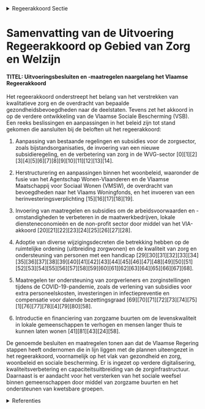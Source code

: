 

<details>
        <summary>Regeerakkoord Sectie </summary>
        <p>1.2.4.5 Van VSB tot stevige basis van een Vlaamse sociale zekerheid Na de zesde staatshervorming werden bepaalde revalidatieconventies en de financiering van de revalidatieziekenhuizen overgedragen naar de deelstaten. Hetzelfde geldt voor de initiatieven beschut wonen en de psychiatrische verzorgingstehuizen. Deze bevoegdheden werden tijdens de voorbije regeerperiode verdergezet conform de federale regelgeving. De komende regeerperiode zullen we deze voorzieningen dan ook verder inkantelen in de Vlaamse sociale bescherming (bijvoor-beeld door samenwerking met zorg-bedrijven), waarbij we nagaan hoe we de ondersteuning die geboden wordt effici-enter, kwalitatiever en cliëntgericht kunnen maken. De Vlaamse revalidatie hervormen we tot een kwalitatief en duidelijk geheel conform de goedgekeurde conceptnota. </p>
        </details> 

# Samenvatting van de Uitvoering Regeerakkoord op Gebied van Zorg en Welzijn

#### TITEL: Uitvoeringsbesluiten en -maatregelen naargelang het Vlaamse Regeerakkoord

Het regeerakkoord onderstreept het belang van het verstrekken van kwalitatieve zorg en de overdracht van bepaalde gezondheidsbevoegdheden naar de deelstaten. Tevens zet het akkoord in op de verdere ontwikkeling van de Vlaamse Sociale Bescherming (VSB). Een reeks beslissingen en aanpassingen in het beleid zijn tot stand gekomen die aansluiten bij de beloften uit het regeerakkoord:

1. Aanpassing van bestaande regelingen en subsidies voor de zorgsector, zoals bijstandsorganisaties, de invoering van een nieuwe subsidieregeling, en de verbetering van zorg in de WVG-sector \[0\]\[1\]\[2\]\[3\]\[4\]\[5\]\[6\]\[7\]\[8\]\[9\]\[10\]\[11\]\[12\]\[13\]\[14\].
   
2. Herstructurering en aanpassingen binnen het woonbeleid, waaronder de fusie van het Agentschap Wonen-Vlaanderen en de Vlaamse Maatschappij voor Sociaal Wonen (VMSW), de overdracht van bevoegdheden naar het Vlaams Woningfonds, en het invoeren van een herinvesteringsverplichting \[15\]\[16\]\[17\]\[18\]\[19\].

3. Invoering van maatregelen en subsidies om de arbeidsvoorwaarden en -omstandigheden te verbeteren in de maatwerkbedrijven, lokale diensteneconomieën en de non-profit sector door middel van het VIA-akkoord \[20\]\[21\]\[22\]\[23\]\[24\]\[25\]\[26\]\[27\]\[28\].

4. Adoptie van diverse wijzigingsdecreten die betrekking hebben op de ruimtelijke ordening (uitbreiding zorgwonen) en de kwaliteit van zorg en ondersteuning van personen met een handicap \[29\]\[30\]\[31\]\[32\]\[33\]\[34\]\[35\]\[36\]\[37\]\[38\]\[39\]\[40\]\[41\]\[42\]\[43\]\[44\]\[45\]\[46\]\[47\]\[48\]\[49\]\[50\]\[51\]\[52\]\[53\]\[54\]\[55\]\[56\]\[57\]\[58\]\[59\]\[60\]\[61\]\[62\]\[63\]\[64\]\[65\]\[66\]\[67\]\[68\].

5. Maatregelen ter ondersteuning van zorgverleners en zorginstellingen tijdens de COVID-19-pandemie, zoals de verlening van subsidies voor extra personeelskosten, investeringen in infectiepreventie en compensatie voor dalende bezettingsgraad \[69\]\[70\]\[71\]\[72\]\[73\]\[74\]\[75\]\[1\]\[76\]\[77\]\[78\]\[4\]\[79\]\[80\]\[58\].

6. Introductie en financiering van zorgzame buurten om de levenskwaliteit in lokale gemeenschappen te verhogen en mensen langer thuis te kunnen laten wonen \[41\]\[81\]\[43\]\[24\]\[58\].

De genoemde besluiten en maatregelen tonen aan dat de Vlaamse Regering stappen heeft ondernomen die in lijn liggen met de plannen uiteengezet in het regeerakkoord, voornamelijk op het vlak van gezondheid en zorg, woonbeleid en sociale bescherming. Er is ingezet op verdere digitalisering, kwaliteitsverbetering en capaciteitsuitbreiding van de zorginfrastructuur. Daarnaast is er aandacht voor het versterken van het sociale weefsel binnen gemeenschappen door middel van zorgzame buurten en het ondersteunen van kwetsbare groepen.

<details>
        <summary> Referenties</summary>
        **[\[0\]](http://themis.vlaanderen.be/id/nieuwsbericht/650AA52A3605E1AC863BFA2F)** : **(2023-09-22)** Financiering functieclassificatie in centra voor geestelijke gezondheidszorg: wijzigingsbesluit Ontwerpbesluit van de Vlaamse Regering tot wijziging van het Besluit van de Vlaamse Regering van 7 decem... 

**[\[1\]](http://themis.vlaanderen.be/id/resource/64f73430-4926-11ec-94bb-99a9d1e168fe)** : **(2020-12-04)** Tegemoetkoming voor mobiliteitshulpmiddelen: wijzigingsbesluit Ontwerpbesluit van de Vlaamse Regering tot wijziging van het besluit van de Vlaamse Regering van 30 november 2018 houdende de uitvoering ... 

**[\[2\]](http://themis.vlaanderen.be/id/resource/7c2320d0-4924-11ec-94bb-99a9d1e168fe)** : **(2021-03-26)** Nieuw financieel kader VDAB-opleiding verzorgende en zorgkundige Ontwerpbesluit van de Vlaamse Regering over de mandatering en steunmodaliteiten voor de organisatie van de VDAB-opleiding tot verzorgen... 

**[\[3\]](http://themis.vlaanderen.be/id/nieuwsbrief-info/60D5817C364ED9000800049F)** : **(2021-06-25)** Vlaams intersectoraal akkoord (VIA6): maatregelen kwaliteit ouderenzorg Voorontwerp van besluit van de Vlaamse Regering tot wijziging van het besluit van de Vlaamse Regering van 30 november 2018 houde... 

**[\[4\]](http://themis.vlaanderen.be/id/nieuwsbrief-info/60ED6298364ED90008001434)** : **(2021-07-16)** Herverdeling provisie VIA6 voor 2021 voor de private WVG-sectoren, de overige welzijnssectoren, de sociale economie en de publieke psychiatrische verzorgingstehuizen Ontwerpbesluit van de Vlaamse Rege... 

**[\[5\]](http://themis.vlaanderen.be/id/nieuwsbrief-info/630F17199531BD6B9732BED4)** : **(2022-09-02)** Uitvoeringsbesluit kwaliteitsbudget VIA-6: correctie data uitbetaling en bedragen Ontwerpbesluit van de Vlaamse Regering tot wijziging van het besluit van de Vlaamse Regering van 22 oktober 2021 tot u... 

**[\[6\]](http://themis.vlaanderen.be/id/resource/98ce81c0-4929-11ec-94bb-99a9d1e168fe)** : **(2020-05-08)** Wijziging uitvoeringsbesluit decreet Vlaamse Sociale Bescherming: subsidiëring personeel oriënterend kortverblijf Voorontwerp van besluit van de Vlaamse Regering tot wijziging van het besluit van de V... 

**[\[7\]](http://themis.vlaanderen.be/id/resource/daaa5170-4927-11ec-94bb-99a9d1e168fe)** : **(2020-07-17)** Subsidie continuering samenwerkingsverbanden rechtstreeks toegankelijke jeugdhulp Drie ontwerpbesluiten van de Vlaamse Regering tot toekenning van subsidies van de Vlaamse Gemeenschap voor het jaar 20... 

**[\[8\]](http://themis.vlaanderen.be/id/nieuwsbrief-info/62B438CE4ABF604F15C225C3)** : **(2022-06-24)** Decreet diverse bepalingen beleidsvelden Vlaamse sociale bescherming, gezondheidspreventie, algemene ziekenhuizen en gezondheids- en woonzorg Bekrachtiging en afkondiging van het decreet houdende dive... 

**[\[9\]](http://themis.vlaanderen.be/id/resource/6cedf170-492a-11ec-94bb-99a9d1e168fe)** : **(2020-03-13)** Wijziging uitvoeringsbesluit decreet Vlaamse Sociale Bescherming: subsidiëring personeel oriënterend kortverblijf Voorontwerp van besluit van de Vlaamse Regering tot wijziging van het besluit van de V... 

**[\[10\]](http://themis.vlaanderen.be/id/resource/0e91d630-492c-11ec-94bb-99a9d1e168fe)** : **(2019-11-08)** Informatiseringstrajecten residentiële ouderenzorg: uitbetaling subsidieschijven Ontwerpbesluit van de Vlaamse Regering tot wijziging van het besluit van de Vlaamse Regering van 24 november 2017 tot t... 

**[\[11\]](http://themis.vlaanderen.be/id/resource/2d58a8a0-4927-11ec-94bb-99a9d1e168fe)** : **(2020-10-09)** Wijzigingsbesluit subsidiëring infrastructuur ziekenhuizen en zorgstrategische planning Voorontwerp van besluit van de Vlaamse Regering tot wijziging van het besluit van de Vlaamse Regering van 14 jul... 

**[\[12\]](http://themis.vlaanderen.be/id/nieuwsbrief-info/60F12DD1364ED900080017A7)** : **(2021-07-16)** Uitvoering VIA-5 en VIA-6 in bepaalde gezondheidsinrichtingen en -diensten: wijzigingsbesluit Ontwerpbesluit van de Vlaamse Regering tot wijziging van het besluit van de Vlaamse Regering van 7 decembe... 

**[\[13\]](http://themis.vlaanderen.be/id/resource/83b90e80-492a-11ec-94bb-99a9d1e168fe)** : **(2020-03-06)** Sociaal ondernemerschap in de welzijnssector: groeipad Voorontwerp van besluit van de Vlaamse Regering tot wijziging van het Vergunningsbesluit van 22 november 2013, wat betreft de bestuurlijke weerba... 

**[\[14\]](http://themis.vlaanderen.be/id/resource/9ffc2a00-492a-11ec-94bb-99a9d1e168fe)** : **(2020-02-21)** Ondersteuning van personen met een handicap: optimalisaties Voorontwerp van besluit van de Vlaamse Regering tot aanpassing van een aantal besluiten van de Vlaamse Regering over de ondersteuning van pe... 

**[\[15\]](http://themis.vlaanderen.be/id/nieuwsbrief-info/61669A04364ED90009000494)** : **(2021-10-15)** Zorgkassen: subsidiëring deelname en organisatie multidisciplinair overleg in functie van de opmaak van een zorg- en ondersteuningsplan Ontwerpbesluit van de Vlaamse Regering tot toekenning van een su... 

**[\[16\]](http://themis.vlaanderen.be/id/nieuwsbrief-info/6231FB2A6BB7B593CFC189E7)** : **(2022-03-18)** Herstructurering beleidsveld Wonen: ontwerpdecreet Ontwerpdecreet houdende diverse maatregelen inzake de herstructurering van het beleidsveld Wonen  Het Vlaamse Regeerakkoord 2019-2024 voorziet een aa... 

**[\[17\]](http://themis.vlaanderen.be/id/resource/cec3ada0-4929-11ec-94bb-99a9d1e168fe)** : **(2020-04-24)** Ondersteuning van personen met een handicap: optimalisaties Voorontwerp van besluit van de Vlaamse Regering tot aanpassing van een aantal besluiten van de Vlaamse Regering over de ondersteuning van pe... 

**[\[18\]](http://themis.vlaanderen.be/id/nieuwsbrief-info/636B5E6C34B8770AF8FDE272)** : **(2022-11-10)** Uitvoeringsbesluit bij decreet met diverse maatregelen rond de herstructurering van het beleidsveld wonen Ontwerpbesluit van de Vlaamse Regering tot uitvoering van het decreet van 3 juni 2022 houdende... 

**[\[19\]](http://themis.vlaanderen.be/id/nieuwsbrief-info/62B171B94ABF604F15C22396)** : **(2022-06-24)** Bouwtechnische en bouwfysische normen algemeen welzijnswerk: wijzigingsbesluit Voorontwerp van besluit van de Vlaamse Regering tot wijziging van het besluit van de Vlaamse Regering van 10 september 20... 

**[\[20\]](http://themis.vlaanderen.be/id/resource/cf039cd0-4929-11ec-94bb-99a9d1e168fe)** : **(2020-04-24)** Wijzigingen berekening basistegemoetkoming zorg in woonzorgcentra, centra voor kortverblijf en centra voor dagverzorging Voorontwerp van besluit van de Vlaamse Regering tot wijziging van het besluit v... 

**[\[21\]](http://themis.vlaanderen.be/id/nieuwsbrief-info/61B853F0364ED90009001010)** : **(2021-12-17)** VIA6: preventieve gezinsondersteuning en adoptie Voorontwerp van besluit van de Vlaamse Regering tot wijziging van diverse besluiten van de Vlaamse Regering wat betreft de toepassing van de nieuwe maa... 

**[\[22\]](http://themis.vlaanderen.be/id/resource/0a0c2b30-4925-11ec-94bb-99a9d1e168fe)** : **(2021-02-12)** Visienota 'Vlaams actieplan re-integratie (langdurig) zieken'   Cijfers tonen aan dat de groep (langdurig) zieken in Vlaanderen toeneemt. Bovendien is er een steeds groter aandeel van ziektes die moge... 

**[\[23\]](http://themis.vlaanderen.be/id/nieuwsbericht/63DA22622E929B312AB5C5C3)** : **(2023-02-03)** Aanpassing tegemoetkomingen mobiliteitshulpmiddelen en regels voor toekenning aan verstrekkers en ondernemingen Ontwerpbesluit van de Vlaamse Regering tot aanpassing van de tegemoetkomingen voor mobil... 

**[\[24\]](http://themis.vlaanderen.be/id/nieuwsbericht/65704536E2E2C9E5814BECCB)** : **(2023-12-08)** Eén gemeenschappelijk overheidskader voor Centra voor ambulante revalidatie (CAR) en Centra voor geestelijke gezondheidszorg (CGG): uitvoeringsbesluit A. Voorontwerp van besluit van de Vlaamse Regerin... 

**[\[25\]](http://themis.vlaanderen.be/id/nieuwsbericht/64AE7E430592342F299DBA43)** : **(2023-07-14)** Transitie deel internaten van beleidsodmein Onderwijs naar beleidsdomein Welzijn Voorontwerp van besluit van de Vlaamse Regering over de transitie van sommige instellingen van Onderwijs naar Welzijn  ... 

**[\[26\]](http://themis.vlaanderen.be/id/nieuwsbrief-info/62399B046BB7B593CFC18D93)** : **(2022-03-25)** Vormingsfondsen Beschutte werkplaatsen en Lokale Diensteneconomie: subsidie VIA4 A. Ontwerpbesluit van de Vlaamse Regering houdende toekenning van een subsidie aan het Sectoraal Vormingsfonds voor de ... 

**[\[27\]](http://themis.vlaanderen.be/id/nieuwsbrief-info/6398527CC2B90D4571CF8A0D)** : **(2022-12-16)** Kwaliteitsdecreet beleidsdomein Welzijn, Volksgezondheid en Gezin (WVG) Voorontwerp van decreet over de kwaliteit van zorg in het beleidsdomein Welzijn, Volksgezondheid en Gezin  Na het advies van de ... 

**[\[28\]](http://themis.vlaanderen.be/id/nieuwsbericht/6492B70C2D77B42474D4D9C8)** : **(2023-06-23)** Harmonisatie maatwerkbedrijven: stopzetting gesubsidieerde contractuelen Ontwerpbesluit van de Vlaamse Regering tot wijziging van artikel 1 en 3 van het besluit van de Vlaamse Regering van 27 oktober ... 

**[\[29\]](http://themis.vlaanderen.be/id/nieuwsbericht/641AC19C3335D329E25ED72A)** : **(2023-03-24)** Zorgbudget voor ouderen met een zorgnood in een woonzorgcentrum: wijzigingsbesluit Ontwerpbesluit van de Vlaamse Regering tot wijziging van het besluit van de Vlaamse Regering van 30 november 2018 hou... 

**[\[30\]](http://themis.vlaanderen.be/id/resource/d504af60-8a7a-11ec-b92e-970acd8c80b9)** : **(2020-10-30)** Oprichting, werking, samenstelling en organisatie van de Vlaamse Planningscommissie gezondheidszorgberoepen Ontwerpbesluit van de Vlaamse Regering over de planning van het medisch aanbod  Door de Zesd... 

**[\[31\]](http://themis.vlaanderen.be/id/resource/d797e8b0-4924-11ec-94bb-99a9d1e168fe)** : **(2021-02-26)** Uitbreiding toepassingsgebied zorgwonen met bijgebouwen en mobiele units: wijziging Vlaamse Codex Ruimtelijke Ordening Voorontwerp van decreet tot wijziging van de Vlaamse Codex Ruimtelijke Ordening v... 

**[\[32\]](http://themis.vlaanderen.be/id/nieuwsbrief-info/636A2B2B34B8770AF8FDE0EE)** : **(2022-11-10)** Uitvoeringsbesluit decreet Vlaamse sociale bescherming: Mobiliteitshulpmiddelen Ontwerpbesluit van de Vlaamse Regering tot wijziging van het besluit van de Vlaamse Regering van 30 november 2018 houden... 

**[\[33\]](http://themis.vlaanderen.be/id/nieuwsbericht/64AE5F250592342F299DB9E4)** : **(2023-07-14)** Voorontwerp van decreet tot verzelfstandiging Openbare Psychiatrische Zorgcentra (OPZ) Geel en Rekem Voorontwerp van decreet tot verzelfstandiging van de Openbare Psychiatrische Zorgcentra Geel en Rek... 

**[\[34\]](http://themis.vlaanderen.be/id/nieuwsbericht/64A3DEC02D77B42474D4F6EE)** : **(2023-07-07)** Voorontwerp instemmingsdecreet samenwerkingsakkoord slachtofferzorg A. Ontwerp van samenwerkingsakkoord tussen de Federale Staat en de Vlaamse Gemeenschap inzake slachtofferzorg B. Voorontwerp van ins... 

**[\[35\]](http://themis.vlaanderen.be/id/nieuwsbrief-info/6316F95C9531BD6B9732C4E3)** : **(2022-09-09)** Uitvoeringsbesluit decreet Vlaamse sociale bescherming: Mobiliteitshulpmiddelen Voorontwerp van besluit van de Vlaamse Regering tot wijziging van het besluit van de Vlaamse Regering van 30 november 20... 

**[\[36\]](http://themis.vlaanderen.be/id/nieuwsbrief-info/6297122C2071A7D754F1831B)** : **(2022-06-03)** Herstructurering beleidsveld Wonen: ontwerpdecreet Bekrachtiging en afkondiging van het decreet houdende diverse maatregelen inzake de herstructurering van het beleidsveld Wonen, aangenomen door het V... 

**[\[37\]](http://themis.vlaanderen.be/id/nieuwsbrief-info/60ED6302364ED90008001435)** : **(2021-07-16)** Vlaams intersectoraal akkoord (VIA6): wijziging uitvoeringsbesluit Vlaamse sociale bescherming wat VIA6-maatregelen kwaliteit ouderenzorg betreft Ontwerpbesluit van de Vlaamse Regering tot wijziging v... 

**[\[38\]](http://themis.vlaanderen.be/id/nieuwsbericht/646DE0058E8235823F6B8344)** : **(2023-05-26)** Harmonisatie RSZ-categorieën (fase 2) sector maatwerkbedrijven, sociale werkplaatsen en beschutte werkplaatsen: tripartite akkoord Ontwerp van tripartite akkoord betreffende de herinvestering in de ma... 

**[\[39\]](http://themis.vlaanderen.be/id/nieuwsbrief-info/607EE4F5364ED900080004C6)** : **(2021-04-23)** Uitbreiding toepassingsgebied zorgwonen met bijgebouwen en mobiele units: wijziging Vlaamse Codex Ruimtelijke Ordening Ontwerpdecreet tot wijziging van de Vlaamse Codex Ruimtelijke Ordening van 15 mei... 

**[\[40\]](http://themis.vlaanderen.be/id/nieuwsbrief-info/639C2083C2B90D4571CF90B2)** : **(2022-12-16)** Plan Vlaamse Veerkracht: uitgaventoetsing Vlaamse sociale bescherming Uitgaventoetsing Vlaamse sociale bescherming  Een uitgaventoetsing wordt in de Vlaamse Codex Overheidsfinanciën gedefinieerd als '... 

**[\[41\]](http://themis.vlaanderen.be/id/nieuwsbericht/658158E8E2E2C9E5814C1F81)** : **(2023-12-22)** Tripartite akkoord: subsidie sectorale vormingsfondsen Beschutte Werkplaatsen en Sociale Werkplaatsen Ontwerpbesluit van de Vlaamse Regering houdende toekenning van een bijkomende subsidie aan het Sec... 

**[\[42\]](http://themis.vlaanderen.be/id/nieuwsbericht/63ECA1012E929B312AB5D9E9)** : **(2023-02-17)** Diensten gezinszorg: compensatie verlies subsidies Ontwerpbesluit van de Vlaamse Regering tot toekenning van een subsidie aan de diensten voor gezinszorg ter compensatie van het verlies aan subsidies ... 

**[\[43\]](http://themis.vlaanderen.be/id/nieuwsbrief-info/61A76F43364ED90008000003)** : **(2021-12-03)** Plan Vlaamse Veerkracht: Versterking mentaal welzijn Versterking mentaal welzijn  In het kader van het project Vlaamse Veerkracht: versterking mentaal welzijn , kent de Vlaamse Regering 3,2 miljoen eu... 

**[\[44\]](http://themis.vlaanderen.be/id/nieuwsbrief-info/63A17503DBF1CAE811022084)** : **(2022-12-23)** Diensten gezinszorg: compensatie verlies subsidies Voorontwerp van besluit van de Vlaamse Regering tot toekenning van een subsidie aan de diensten voor gezinszorg ter compensatie van het verlies aan s... 

**[\[45\]](http://themis.vlaanderen.be/id/nieuwsbericht/642429418A5434FEB565717C)** : **(2023-03-31)** Harmonisatie maatwerkbedrijven: stopzetting gesubsidieerde contractuelen Voorontwerp van besluit van de Vlaamse Regering tot wijziging van artikel 1 en 3 van het besluit van de Vlaamse regering van 27... 

**[\[46\]](http://themis.vlaanderen.be/id/nieuwsbrief-info/60DC2EED364ED90008000378)** : **(2021-07-02)** Besteding middelen Vlaams Klimaatfonds (VKF) voor verderzetting onderbouwde aanpak energiebesparing gebouwenpark in de sector Welzijn, Volksgezondheid en Gezin   De Vlaamse Regering neemt kennis van d... 

**[\[47\]](http://themis.vlaanderen.be/id/nieuwsbrief-info/6346716E1EA6B745D23CB835)** : **(2022-10-14)** Bijkomende flexibiliteit personeelsinzet woonzorgcentra en centra kortverblijf: wijzigingsbesluit Ontwerpbesluit van de Vlaamse Regering tot wijziging van het besluit van de Vlaamse Regering van 30 no... 

**[\[48\]](http://themis.vlaanderen.be/id/nieuwsbericht/65785A71E2E2C9E5814C035F)** : **(2023-12-15)** Zorgkassen: verhoging vergoeding indicatiestellingen en eenmalige, bijkomende subsidies IT 2023-2024 Voorontwerp van besluit van de Vlaamse Regering tot wijziging van het besluit van de Vlaamse Regeri... 

**[\[49\]](http://themis.vlaanderen.be/id/nieuwsbrief-info/61F131A0D5F0FAFA87AFA589)** : **(2022-01-28)** VIA6: preventieve gezinsondersteuning en adoptie Ontwerpbesluit van de Vlaamse Regering tot wijziging van diverse besluiten van de Vlaamse Regering wat betreft de toepassing van de nieuwe maatregelen ... 

**[\[50\]](http://themis.vlaanderen.be/id/resource/a99848f0-4925-11ec-94bb-99a9d1e168fe)** : **(2020-12-18)** Herverdeling 12 miljoen euro vanuit de competitiviteitsprovisie voor versterking kwaliteitsbudget sociale economie Ontwerpbesluit van de Vlaamse Regering tot herverdeling van het begrotingsartikel JB0... 

**[\[51\]](http://themis.vlaanderen.be/id/nieuwsbericht/63C7F26417E4B551F4BD090C)** : **(2023-01-20)** Wijziging decreten wonen Ontwerpdecreet tot wijziging van diverse decreten met betrekking tot wonen  ​Na advies van de Raad van State wijzigt de Vlaamse Regering definitief diverse decreten rond wonen... 

**[\[52\]](http://themis.vlaanderen.be/id/nieuwsbrief-info/607FD055364ED900080004D1)** : **(2021-04-23)** Subsidieregeling voor vergunde bijstandsorganisaties PVB en PAB: wijzigingsbesluit Voorontwerp van besluit van de Vlaamse Regering tot wijziging van het besluit van de Vlaamse Regering van 15 december... 

**[\[53\]](http://themis.vlaanderen.be/id/nieuwsbrief-info/62C3F8CD8E6C4430A88977AE)** : **(2022-07-08)** Facturatie aan zorgkassen van de tegemoetkoming bijkomende erkenning oriënterend kortverblijf Voorontwerp van besluit van de Vlaamse Regering tot wijziging van het besluit van de Vlaamse Regering van ... 

**[\[54\]](http://themis.vlaanderen.be/id/nieuwsbericht/6512DCE93605E1AC863C02CD)** : **(2023-09-29)** Wijzigingsbesluit erkenningsvoorwaarden en subsidienormen voorzieningen jeugdhulp: introductie gezinshuizen en uitvoering VIA6 Voorontwerp van besluit van de Vlaamse Regering tot wijziging van het bes... 

**[\[55\]](http://themis.vlaanderen.be/id/nieuwsbericht/65781E9DE2E2C9E5814C016B)** : **(2023-12-15)** Voorwaarden toekenning persoonlijke-assistentiebudget aan personen met een handicap: wegwerken onduidelijkheden en inconsistenties Voorontwerp van besluit van de Vlaamse Regering tot wijziging van het... 

**[\[56\]](http://themis.vlaanderen.be/id/nieuwsbericht/64AE56350592342F299DB9B7)** : **(2023-07-14)** Uitvoering afspraken tripartite akkoord over de herinvestering van vrijgekomen RSZ-middelen in de maatwerksector: subsidiebesluiten Twee ontwerpbesluiten van de Vlaamse Regering tot toekenning van een... 

**[\[57\]](http://themis.vlaanderen.be/id/nieuwsbrief-info/62CD3BDF8E6C4430A88987E6)** : **(2022-07-15)** Uitvoeringsbesluit bij decreet met diverse maatregelen rond de herstructurering van het beleidsveld wonen Voorontwerp van besluit van de Vlaamse Regering tot uitvoering van het decreet van 3 juni 2022... 

**[\[58\]](http://themis.vlaanderen.be/id/nieuwsbrief-info/629883152071A7D754F18461)** : **(2022-06-03)** Ondersteuning woonzorgcentra, centra voor kortverblijf, centra voor dagverzorging en centra voor dagopvang na coronacrisis Kwaliteit en good governance van woonzorgcentra Ontwerpbesluit van de Vlaamse... 

**[\[59\]](http://themis.vlaanderen.be/id/resource/64a51530-4929-11ec-94bb-99a9d1e168fe)** : **(2020-05-15)** Verhogen plafond en aanpassing betaalmomenten derde luik gezondheidsinstellingen Voorontwerp van besluit van de Vlaamse Regering tot aanpassing van het maximaal te financieren voltijdsequivalent derde... 

**[\[60\]](http://themis.vlaanderen.be/id/nieuwsbericht/654B662A9DAB6626D11E6281)** : **(2023-11-10)** Subsidiëring diensten gezinszorg: wijzigingsbesluit Voorontwerp van besluit van de Vlaamse Regering tot invoering van een extra subsidie voor 2023 als compensatie voor de hogere brandstofkosten van de... 

**[\[61\]](http://themis.vlaanderen.be/id/nieuwsbericht/64107B9E3335D329E25ECCD8)** : **(2023-03-17)** Instemmingsdecreet samenwerkingsakkoord slachtofferzorg A. Ontwerp van samenwerkingsakkoord tussen de Federale Staat en de Vlaamse Gemeenschap inzake slachtofferzorg B. Voorontwerp van instemmingsdecr... 

**[\[62\]](http://themis.vlaanderen.be/id/nieuwsbrief-info/607ED3B1364ED900080004B8)** : **(2021-04-23)** VIA 4: subsidie vormingsfondsen Beschutte Werkplaatsen en Lokale Diensteneconomie A. Ontwerpbesluit van de Vlaamse Regering houdende toekenning van een subsidie aan het Sectoraal Vormingsfonds voor de... 

**[\[63\]](http://themis.vlaanderen.be/id/nieuwsbrief-info/60F12FD0364ED900080017AF)** : **(2021-07-16)** Plan Vlaamse Veerkracht: Uitrol uitbreidingsbeleid 2021 voor personen met een handicap met ondersteuningsnoden Uitrol uitbreidingsbeleid 2021 met het oog op perspectief bieden aan de personen met een ... 

**[\[64\]](http://themis.vlaanderen.be/id/nieuwsbrief-info/61AF8335364ED90009000648)** : **(2021-12-10)** Plan Vlaamse Veerkracht: subsidie Koning Boudewijnstichting voor project 'zorgzame buurten' Zorgzame buurten A. Ontwerpbesluit van de Vlaamse Regering tot toekenning van een subsidie aan de Koning Bou... 

**[\[65\]](http://themis.vlaanderen.be/id/resource/ffcd9540-492a-11ec-94bb-99a9d1e168fe)** : **(2020-01-24)** Ondersteuning personen met een handicap: aanpassing besluiten Voorontwerp van besluit van de Vlaamse Regering tot aanpassing van een aantal besluiten van de Vlaamse Regering over de ondersteuning van ... 

**[\[66\]](http://themis.vlaanderen.be/id/nieuwsbericht/64EDA6623605E1AC863BD531)** : **(2023-08-31)** Transitie deel internaten van beleidsodmein Onderwijs naar beleidsdomein Welzijn Ontwerpbesluit van de Vlaamse Regering over de transitie van sommige instellingen van Onderwijs naar Welzijn  Na advies... 

**[\[67\]](http://themis.vlaanderen.be/id/resource/6373fa20-4927-11ec-94bb-99a9d1e168fe)** : **(2020-09-25)** Wijziging Financieringsbesluit en REG/VFK-besluit: middelen energetische renovatie en subsidies sloop en infrastructuur Voorontwerp van besluit van de Vlaamse Regering tot wijziging van het besluit va... 

**[\[68\]](http://themis.vlaanderen.be/id/nieuwsbericht/64ED94A23605E1AC863BD4EA)** : **(2023-08-31)** Erkenningsvoorwaarden en financieringssysteem centra voor kortverblijf type 3: wijzigingsbesluit Voorontwerp van besluit van de Vlaamse Regering tot wijziging van het besluit van de Vlaamse Regering v... 

**[\[69\]](http://themis.vlaanderen.be/id/nieuwsbrief-info/63860AB086124BBA17062B14)** : **(2022-12-02)** Subsidie psychiatrische verzorgingstehuizen 2023: wijzigingsbesluit Voorontwerp van besluit van de Vlaamse Regering tot wijziging van het besluit van de Vlaamse Regering van 14 oktober 2016 houdende d... 

**[\[70\]](http://themis.vlaanderen.be/id/resource/e8f6add0-4929-11ec-94bb-99a9d1e168fe)** : **(2020-04-17)** COVID-19: budgetgarantie revalidatievoorzieningen en revalidatieziekenhuizen Ontwerpbesluit van de Vlaamse Regering tot wijziging van het besluit van de Vlaamse Regering van 7 december 2018 houdende d... 

**[\[71\]](http://themis.vlaanderen.be/id/nieuwsbrief-info/6357AC961EA6B745D23CC847)** : **(2022-10-28)** Berekening budget revalidatieziekenhuizen (BRZ) 2023: wijziging uitvoeringsbesluit decreet Vlaamse Sociale Bescherming Voorontwerp van besluit van de Vlaamse Regering tot wijziging van het besluit van... 

**[\[72\]](http://themis.vlaanderen.be/id/resource/5dbadb60-4924-11ec-94bb-99a9d1e168fe)** : **(2021-04-02)** COVID-19: compensatiebudget voor de revalidatievoorzieningen en de revalidatieziekenhuizen Ontwerpbesluit van de Vlaamse Regering tot wijziging van artikel 193/1 en artikel 261/1 van het besluit van d... 

**[\[73\]](http://themis.vlaanderen.be/id/nieuwsbrief-info/62723FC51C4A193816C3069F)** : **(2022-05-06)** Zorggebruikers psychiatrische verzorgingstehuizen en initiatieven beschut wonen: wijzigingsbesluit Voorontwerp van besluit van de Vlaamse Regering tot wijziging van het besluit van de Vlaamse Regering... 

**[\[74\]](http://themis.vlaanderen.be/id/nieuwsbrief-info/60ED5153364ED90008001420)** : **(2021-07-16)** COVID-19: Verlenging compenserende budgetten revalidatievoorzieningen Ontwerpbesluit van de Vlaamse Regering tot wijziging van artikel 193/1 van het besluit van de Vlaamse Regering van 7 december 2018... 

**[\[75\]](http://themis.vlaanderen.be/id/nieuwsbrief-info/61DE94C3364ED9000800099F)** : **(2022-01-14)** Decreet diverse bepalingen beleidsvelden Vlaamse sociale bescherming, gezondheidspreventie, algemene ziekenhuizen en gezondheids- en woonzorg Voorontwerp van decreet houdende diverse bepalingen over d... 

**[\[76\]](http://themis.vlaanderen.be/id/resource/751d4f10-4927-11ec-94bb-99a9d1e168fe)** : **(2020-09-18)** Financiering sommige sociale akkoorden gezondheidsinrichtingen en -diensten: wijzigingsbesluit Voorontwerp van besluit van de Vlaamse Regering tot wijziging van het besluit van de Vlaamse Regering van... 

**[\[77\]](http://themis.vlaanderen.be/id/nieuwsbrief-info/6231A32A6BB7B593CFC189CD)** : **(2022-03-18)** Decreet diverse bepalingen beleidsvelden Vlaamse sociale bescherming, gezondheidspreventie, algemene ziekenhuizen en gezondheids- en woonzorg Ontwerpdecreet houdende diverse bepalingen over de beleids... 

**[\[78\]](http://themis.vlaanderen.be/id/nieuwsbericht/6581AC4CE2E2C9E5814C231B)** : **(2023-12-22)** Maatregelen versterking financiële weerbaarheid woonzorgcentra: uitvoeringsbesluit Voorontwerp van besluit van de Vlaamse Regering houdende de maatregelen tot het versterken van de financiële weerbaar... 

**[\[79\]](http://themis.vlaanderen.be/id/nieuwsbrief-info/62722CC21C4A193816C3061A)** : **(2022-05-06)** Harmonisatiemaatregelen maatwerkbedrijven Ontwerpbesluit van de Vlaamse Regering tot bepaling van de voorwaarden voor de toekenning van een subsidie aan het Fonds voor Bestaanszekerheid voor de Social... 

**[\[80\]](http://themis.vlaanderen.be/id/resource/d83a3bd0-4927-11ec-94bb-99a9d1e168fe)** : **(2020-07-17)** COVID-19: financiering ouderenzorg Ontwerpbesluit van de Vlaamse Regering tot wijziging van het besluit van de Vlaamse Regering van 24 april 2020 tot bepaling van een aantal maatregelen ter ondersteun... 

**[\[81\]](http://themis.vlaanderen.be/id/resource/95b450d0-4926-11ec-94bb-99a9d1e168fe)** : **(2020-11-27)** Uitbreiding mogelijkheid zorgwonen: wijziging Vlaamse Codex Ruimtelijke Ordening Voorontwerp van decreet tot wijziging van de Vlaamse Codex Ruimtelijke Ordening van 15 mei 2009 wat betreft zorgwonen  ... 
        </details> 

